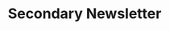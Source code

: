 ---
title: Secondary Newsletter
category: Marketing
paid: false
isActive: true
ltr: {"preview":"function App() {\n    return (\n        <section className=\"items-center py-12 max-w-screen-xl mx-auto px-4 gap-4 md:flex md:px-8 xl:gap-12\">\n            <div className=\"flex-1 space-y-3\">\n                <h3 className=\"text-2xl text-gray-800 font-bold lg:text-3xl\">\n                    Subscribe to our newsletter\n                </h3>\n                <p className=\"text-gray-400 leading-relaxed\">\n                  Stay up to date with the roadmap progress, announcements and exclusive discounts feel free to sign up with your email.  \n                </p>\n            </div>\n            <div className=\"mt-6 flex-1\">\n                <form \n                    onSubmit={(e) => e.preventDefault()}\n                    className=\"items-center justify-center sm:flex\">\n                    <input \n                        type=\"email\"\n                        placeholder=\"Enter your email\"\n                        className=\"text-gray-500 w-full p-3 rounded-md border outline-none focus:border-indigo-600\"\n                    />\n                    <button\n                        className=\"w-full mt-3 px-5 py-3 rounded-md text-white bg-indigo-600 hover:bg-indigo-500 active:bg-indigo-700 duration-150 outline-none shadow-md focus:shadow-none focus:ring-2 ring-offset-2 ring-indigo-600 sm:mt-0 sm:ml-3 sm:w-auto\"\n                    >\n                        Subscribe\n                    </button>\n                </form>\n                <p className=\"mt-3 text-[15px] text-gray-400\">\n                    Product updates, announcements, and discounts.\n                    Read our <a className=\"text-indigo-600 underline\" href=\"javascript:void(0)\"> Privacy Policy </a>\n                </p>\n            </div>\n        </section>\n    )\n}","vue":{"vueTail":[{"code":"<template>\n  <section class=\"items-center mt-12 max-w-screen-xl mx-auto px-4 gap-4 md:flex xl:px-8 xl:gap-12\">\n    <div class=\"flex-1 space-y-4\">\n        <h1 class=\"text-2xl text-gray-800 font-semibold lg:text-3xl\">\n            Subscribe to our newsletter\n        </h1>\n        <p class=\"text-gray-400 leading-relaxed\">\n          Stay up to date with the roadmap progress, announcements and exclusive discounts feel free to sign up with your email.  \n        </p>\n    </div>\n    <div class=\"mt-5 flex-1\">\n        <form \n            class=\"items-center justify-center sm:flex\">\n            <input \n                type=\"email\"\n                placeholder=\"Enter your email\"\n                class=\"text-gray-500 w-full p-3 rounded-md border outline-none focus:border-indigo-600\"\n            />\n            <button\n                class=\"w-full mt-3 px-5 py-3 rounded-md text-white bg-indigo-600 outline-none shadow-md focus:shadow-none focus:ring-2 ring-offset-2 ring-indigo-600 sm:mt-0 sm:ml-3 sm:w-auto\"\n            >\n                Subscribe\n            </button>\n        </form>\n        <p class=\"mt-3 text-[15px] text-gray-400\">\n            Product updates, announcements, and discounts.\n            Read our <a class=\"text-indigo-600 underline\" href=\"javascript:void(0)\"> Privacy Policy </a>\n        </p>\n    </div>\n  </section>\n</template>","label":"App.vue"}],"vueCss":[{"label":"App.vue","code":"<template>\n  <section class=\"newsletter-secondary\">\n    <div class=\"newsletter-header\">\n        <h1>\n            Subscribe to our newsletter\n        </h1>\n        <p>\n          Stay up to date with the roadmap progress, announcements and exclusive discounts feel free to sign up with your email.  \n        </p>\n    </div>\n    <div class=\"newsletter-footer\">\n        <form \n            class=\"newsletter-form\">\n            <input \n                type=\"email\"\n                placeholder=\"Enter your email\"\n                class=\"input\"\n            />\n            <button\n                class=\"submit-btn\"\n            >\n                Subscribe\n            </button>\n        </form>\n        <p class=\"p-note\">\n        Product updates, announcements, and discounts.\n            Read our <a class=\"link\" href=\"javascript:void(0)\"> Privacy Policy </a>\n        </p>\n    </div>\n  </section>\n</template>"},{"code":"  .newsletter-secondary {\n  max-width: 1280px;\n  margin: 3rem auto 0px auto;\n  padding: 0px 1rem 0px 1rem;\n  gap: 1rem;\n  align-items: center;\n  }\n  @media (min-width: 768px) {\n    .newsletter-secondary {\n      display: flex;\n    }\n  }\n  @media (min-width: 1280px) {\n    .newsletter-secondary {\n      padding: 0px 2rem 0px 2rem;\n      gap: 3rem;\n    }\n  }\n  .newsletter-secondary .newsletter-header {\n    flex: 1;\n  }\n  .newsletter-secondary .newsletter-header > * + * {\n    margin-top: 1rem;\n  }\n  .newsletter-secondary .newsletter-header h1 {\n    font-size: 1.5rem;\n    line-height: 2rem;\n    font-weight: 600;\n    color: #1f2937;\n  }\n  @media (min-width: 1024px) {\n    .newsletter-secondary .newsletter-header h1 {\n      font-size: 1.875rem;\n      line-height: 2.25rem;\n    }\n  }\n  .newsletter-secondary .newsletter-header p {\n    color: #9ca3af;\n    line-height: 1.625;\n  }\n  .newsletter-secondary .newsletter-footer {\n    flex: 1;\n    margin-top: 1.25rem;\n  }\n  .newsletter-secondary .newsletter-footer .newsletter-form {\n    align-items: center;\n    justify-content: center;\n  }\n  @media (min-width: 640px) {\n    .newsletter-secondary .newsletter-footer .newsletter-form {\n      display: flex;\n    }\n  }\n  .newsletter-secondary .newsletter-footer .newsletter-form .input {\n    color: #6b7280;\n    width: 100%;\n    padding: 0.75rem;\n    border-radius: 0.375rem;\n    border: solid 1px #e5e7eb;\n    outline: none;\n  }\n  .newsletter-secondary .newsletter-footer .newsletter-form .input:focus {\n    border: solid 1px #4f46e5;\n  }\n  .newsletter-secondary .newsletter-footer .newsletter-form .submit-btn {\n    width: 100%;\n    margin-top: 0.75rem;\n    padding: 0.75rem 1.25rem 0.75rem 1.25rem;\n    border-radius: 0.375rem;\n    box-shadow: 0 4px 6px -1px #0000001a, 0 2px 4px -2px #0000001a;\n    color: #FFF;\n    background-color: #4f46e5;\n    outline: none;\n  }\n  .newsletter-secondary .newsletter-footer .newsletter-form .submit-btn:focus {\n    box-shadow: none;\n    box-shadow: 0 0 0 2px white, 0 0 0 4px #4f46e5;\n  }\n  @media (min-width: 640px) {\n    .newsletter-secondary .newsletter-footer .newsletter-form .submit-btn {\n      margin: 0px 0px 0px 0.75rem;\n      width: auto;\n    }\n  }\n  .newsletter-secondary .newsletter-footer .p-note {\n    margin-top: 0.75rem;\n    font-size: 15px;\n    color: #9ca3af;\n  }\n  .newsletter-secondary .newsletter-footer .p-note .link {\n    color: #4f46e5;\n    text-decoration: underline;\n  }","label":"style.css"}]},"react":{"jsxTail":[{"code":"export default () => {\n    return (\n        <section className=\"items-center mt-12 max-w-screen-xl mx-auto px-4 gap-4 md:flex md:px-8 xl:gap-12\">\n            <div className=\"flex-1 space-y-3\">\n                <h3 className=\"text-2xl text-gray-800 font-bold lg:text-3xl\">\n                    Subscribe to our newsletter\n                </h3>\n                <p className=\"text-gray-400 leading-relaxed\">\n                  Stay up to date with the roadmap progress, announcements and exclusive discounts feel free to sign up with your email.  \n                </p>\n            </div>\n            <div className=\"mt-6 flex-1\">\n                <form \n                    onSubmit={(e) => e.preventDefault()}\n                    className=\"items-center justify-center sm:flex\">\n                    <input \n                        type=\"email\"\n                        placeholder=\"Enter your email\"\n                        className=\"text-gray-500 w-full p-3 rounded-md border outline-none focus:border-indigo-600\"\n                    />\n                    <button\n                        className=\"w-full mt-3 px-5 py-3 rounded-md text-white bg-indigo-600 hover:bg-indigo-500 active:bg-indigo-700 duration-150 outline-none shadow-md focus:shadow-none focus:ring-2 ring-offset-2 ring-indigo-600 sm:mt-0 sm:ml-3 sm:w-auto\"\n                    >\n                        Subscribe\n                    </button>\n                </form>\n                <p className=\"mt-3 text-[15px] text-gray-400\">\n                    Product updates, announcements, and discounts.\n                    Read our <a className=\"text-indigo-600 underline\" href=\"javascript:void(0)\"> Privacy Policy </a>\n                </p>\n            </div>\n        </section>\n    )\n}","label":"App.jsx"}],"jsxCss":[{"code":"export default () => {\n    return (\n        <section className=\"newsletter-secondary\">\n            <div className=\"newsletter-header\">\n                <h1>\n                    Subscribe to our newsletter\n                </h1>\n                <p>\n                  Stay up to date with the roadmap progress, announcements and exclusive discounts feel free to sign up with your email.  \n                </p>\n            </div>\n            <div className=\"newsletter-footer\">\n                <form \n                    onSubmit={(e) => e.preventDefault()}\n                    className=\"newsletter-form\">\n                    <input \n                        type=\"email\"\n                        placeholder=\"Enter your email\"\n                        className=\"input\"\n                    />\n                    <button\n                        className=\"submit-btn\"\n                    >\n                        Subscribe\n                    </button>\n                </form>\n                <p className=\"p-note\">\n                Product updates, announcements, and discounts.\n                    Read our <a className=\"link\" href=\"javascript:void(0)\"> Privacy Policy </a>\n                </p>\n            </div>\n        </section>\n    )\n}","label":"App.jsx"},{"label":"style.css","code":".newsletter-secondary {\n  max-width: 1280px;\n  margin: 3rem auto 0px auto;\n  padding: 0px 1rem 0px 1rem;\n  gap: 1rem;\n  align-items: center;\n}\n@media (min-width: 768px) {\n  .newsletter-secondary {\n    display: flex;\n  }\n}\n@media (min-width: 1280px) {\n  .newsletter-secondary {\n    padding: 0px 2rem 0px 2rem;\n    gap: 3rem;\n  }\n}\n.newsletter-secondary .newsletter-header {\n  flex: 1;\n}\n.newsletter-secondary .newsletter-header > * + * {\n  margin-top: 1rem;\n}\n.newsletter-secondary .newsletter-header h1 {\n  font-size: 1.5rem;\n  line-height: 2rem;\n  font-weight: 600;\n  color: #1f2937;\n}\n@media (min-width: 1024px) {\n  .newsletter-secondary .newsletter-header h1 {\n    font-size: 1.875rem;\n    line-height: 2.25rem;\n  }\n}\n.newsletter-secondary .newsletter-header p {\n  color: #9ca3af;\n  line-height: 1.625;\n}\n.newsletter-secondary .newsletter-footer {\n  flex: 1;\n  margin-top: 1.25rem;\n}\n.newsletter-secondary .newsletter-footer .newsletter-form {\n  align-items: center;\n  justify-content: center;\n}\n@media (min-width: 640px) {\n  .newsletter-secondary .newsletter-footer .newsletter-form {\n    display: flex;\n  }\n}\n.newsletter-secondary .newsletter-footer .newsletter-form .input {\n  color: #6b7280;\n  width: 100%;\n  padding: 0.75rem;\n  border-radius: 0.375rem;\n  border: solid 1px #e5e7eb;\n  outline: none;\n}\n.newsletter-secondary .newsletter-footer .newsletter-form .input:focus {\n  border: solid 1px #4f46e5;\n}\n.newsletter-secondary .newsletter-footer .newsletter-form .submit-btn {\n  width: 100%;\n  margin-top: 0.75rem;\n  padding: 0.75rem 1.25rem 0.75rem 1.25rem;\n  border-radius: 0.375rem;\n  box-shadow: 0 4px 6px -1px #0000001a, 0 2px 4px -2px #0000001a;\n  color: #FFF;\n  background-color: #4f46e5;\n  outline: none;\n}\n.newsletter-secondary .newsletter-footer .newsletter-form .submit-btn:focus {\n  box-shadow: none;\n  box-shadow: 0 0 0 2px white, 0 0 0 4px #4f46e5;\n}\n@media (min-width: 640px) {\n  .newsletter-secondary .newsletter-footer .newsletter-form .submit-btn {\n    margin: 0px 0px 0px 0.75rem;\n    width: auto;\n  }\n}\n.newsletter-secondary .newsletter-footer .p-note {\n  margin-top: 0.75rem;\n  font-size: 15px;\n  color: #9ca3af;\n}\n.newsletter-secondary .newsletter-footer .p-note .link {\n  color: #4f46e5;\n  text-decoration: underline;\n}"}]}}
rtl: {"react":{"jsxCss":[{"code":"export default () => {\n    return (\n        <section className=\"newsletter-secondary\">\n            <div className=\"newsletter-header\">\n                <h1>\n                    اشترك في نشرتنا الإخبارية\n                </h1>\n                <p>\n                  ابق على اطلاع دائم بتقدم خارطة الطريق والإعلانات والخصومات الحصرية لا تتردد في التسجيل باستخدام بريدك الإلكتروني.\n                </p>\n            </div>\n            <div className=\"newsletter-footer\">\n                <form \n                    onSubmit={(e) => e.preventDefault()}\n                    className=\"newsletter-form\">\n                    <input \n                        type=\"email\"\n                        placeholder=\"إدخل البريد اﻹلكتروني\"\n                        className=\"input\"\n                    />\n                    <button\n                        className=\"submit-btn\"\n                    >\n                        اشتراك\n                    </button>\n                </form>\n                <p className=\"p-note\">\n                    تحديثات المنتج والإعلانات والخصومات.\n                    إقرأ <a className=\"link\" href=\"javascript:void(0)\"> سياسة الخصوصية </a>\n                </p>\n            </div>\n        </section>\n    )\n}","label":"App.jsx"},{"code":".newsletter-secondary {\n  max-width: 1280px;\n  margin: 3rem auto 0px auto;\n  padding: 0px 1rem 0px 1rem;\n  gap: 1rem;\n  align-items: center;\n}\n@media (min-width: 768px) {\n  .newsletter-secondary {\n    display: flex;\n  }\n}\n@media (min-width: 1280px) {\n  .newsletter-secondary {\n    padding: 0px 2rem 0px 2rem;\n    gap: 3rem;\n  }\n}\n.newsletter-secondary .newsletter-header {\n  flex: 1;\n}\n.newsletter-secondary .newsletter-header > * + * {\n  margin-top: 1rem;\n}\n.newsletter-secondary .newsletter-header h1 {\n  font-size: 1.5rem;\n  line-height: 2rem;\n  font-weight: 600;\n  color: #1f2937;\n}\n@media (min-width: 1024px) {\n  .newsletter-secondary .newsletter-header h1 {\n    font-size: 1.875rem;\n    line-height: 2.25rem;\n  }\n}\n.newsletter-secondary .newsletter-header p {\n  color: #9ca3af;\n  line-height: 1.625;\n}\n.newsletter-secondary .newsletter-footer {\n  flex: 1;\n  margin-top: 1.25rem;\n}\n.newsletter-secondary .newsletter-footer .newsletter-form {\n  align-items: center;\n  justify-content: center;\n}\n@media (min-width: 640px) {\n  .newsletter-secondary .newsletter-footer .newsletter-form {\n    display: flex;\n  }\n}\n.newsletter-secondary .newsletter-footer .newsletter-form .input {\n  color: #6b7280;\n  width: 100%;\n  padding: 0.75rem;\n  border-radius: 0.375rem;\n  border: solid 1px #e5e7eb;\n  outline: none;\n}\n.newsletter-secondary .newsletter-footer .newsletter-form .input:focus {\n  border: solid 1px #4f46e5;\n}\n.newsletter-secondary .newsletter-footer .newsletter-form .submit-btn {\n  width: 100%;\n  margin-top: 0.75rem;\n  padding: 0.75rem 1.25rem 0.75rem 1.25rem;\n  border-radius: 0.375rem;\n  box-shadow: 0 4px 6px -1px #0000001a, 0 2px 4px -2px #0000001a;\n  color: #FFF;\n  background-color: #4f46e5;\n  outline: none;\n}\n.newsletter-secondary .newsletter-footer .newsletter-form .submit-btn:focus {\n  box-shadow: none;\n  box-shadow: 0 0 0 2px white, 0 0 0 4px #4f46e5;\n}\n@media (min-width: 640px) {\n  .newsletter-secondary .newsletter-footer .newsletter-form .submit-btn {\n    margin: 0px 0.75rem 0px 0px;\n    width: auto;\n  }\n}\n.newsletter-secondary .newsletter-footer .p-note {\n  margin-top: 0.75rem;\n  font-size: 15px;\n  color: #9ca3af;\n}\n.newsletter-secondary .newsletter-footer .p-note .link {\n  color: #4f46e5;\n  text-decoration: underline;\n}","label":"style.css"}],"jsxTail":[{"label":"App.jsx","code":"export default () => {\n    return (\n        <section className=\"items-center py-12 max-w-screen-xl mx-auto px-4 gap-4 md:flex md:px-8 xl:gap-12\">\n            <div className=\"flex-1 space-y-3\">\n                <h3 className=\"text-2xl text-gray-800 font-bold lg:text-3xl\">\n                    اشترك في نشرتنا الإخبارية\n                </h3>\n                <p className=\"text-gray-400 leading-relaxed\">\n                    ابق على اطلاع دائم بتقدم خارطة الطريق والإعلانات والخصومات الحصرية لا تتردد في التسجيل باستخدام بريدك الإلكتروني.  \n                </p>\n            </div>\n            <div className=\"mt-6 flex-1\">\n                <form \n                    onSubmit={(e) => e.preventDefault()}\n                    className=\"items-center justify-center sm:flex\">\n                    <input \n                        type=\"email\"\n                        placeholder=\"إدخل البريد اﻹلكتروني\"\n                        className=\"text-gray-500 w-full p-3 rounded-md border outline-none focus:border-indigo-600\"\n                    />\n                    <button\n                        className=\"w-full mt-3 px-5 py-3 rounded-md text-white bg-indigo-600 hover:bg-indigo-500 active:bg-indigo-700 duration-150 outline-none shadow-md focus:shadow-none focus:ring-2 ring-offset-2 ring-indigo-600 sm:mt-0 sm:mr-3 sm:w-auto\"\n                    >\n                        اشتراك\n                    </button>\n                </form>\n                <p className=\"mt-3 text-[15px] text-gray-400\">\n                    تحديثات المنتج والإعلانات والخصومات.\n                    إقرأ <a className=\"text-indigo-600 underline\" href=\"javascript:void(0)\"> سياسة الخصوصية </a>\n                </p>\n            </div>\n        </section>\n    )\n}"}]},"vue":{"vueTail":[],"vueCss":[]},"preview":"function App() {\n    return (\n        <section className=\"items-center py-12 max-w-screen-xl mx-auto px-4 gap-4 md:flex md:px-8 xl:gap-12\">\n            <div className=\"flex-1 space-y-3\">\n                <h3 className=\"text-2xl text-gray-800 font-bold lg:text-3xl\">\n                    اشترك في نشرتنا الإخبارية\n                </h3>\n                <p className=\"text-gray-400 leading-relaxed\">\n                    ابق على اطلاع دائم بتقدم خارطة الطريق والإعلانات والخصومات الحصرية لا تتردد في التسجيل باستخدام بريدك الإلكتروني.  \n                </p>\n            </div>\n            <div className=\"mt-6 flex-1\">\n                <form \n                    onSubmit={(e) => e.preventDefault()}\n                    className=\"items-center justify-center sm:flex\">\n                    <input \n                        type=\"email\"\n                        placeholder=\"إدخل البريد اﻹلكتروني\"\n                        className=\"text-gray-500 w-full p-3 rounded-md border outline-none focus:border-indigo-600\"\n                    />\n                    <button\n                        className=\"w-full mt-3 px-5 py-3 rounded-md text-white bg-indigo-600 hover:bg-indigo-500 active:bg-indigo-700 duration-150 outline-none shadow-md focus:shadow-none focus:ring-2 ring-offset-2 ring-indigo-600 sm:mt-0 sm:mr-3 sm:w-auto\"\n                    >\n                        اشتراك\n                    </button>\n                </form>\n                <p className=\"mt-3 text-[15px] text-gray-400\">\n                    تحديثات المنتج والإعلانات والخصومات.\n                    إقرأ <a className=\"text-indigo-600 underline\" href=\"javascript:void(0)\"> سياسة الخصوصية </a>\n                </p>\n            </div>\n        </section>\n    )\n}"}
slug: /newsletters
id: cf41fbc2-82b6-4c20-bebc-17b9b4f5c0d1
created_at: 2
---